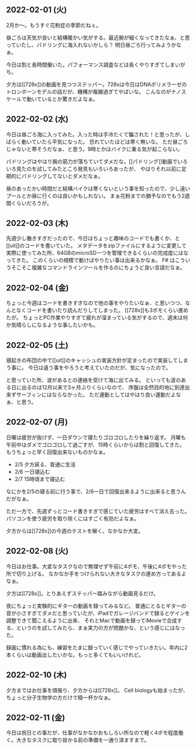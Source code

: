 ## 2022-02-01 (火)

2月か〜。もうすぐ花粉症の季節だねぇ。

昼ごろは天気が良いと結構暖かい気がする。最近腕が細くなってきたなぁ、と思っていたし、パドリングに海入れないかしら？
明日昼ごろ行ってみようかなぁ。

今日は割と長時間働いた。パフォーマンス調査などは長くやりすぎてしまいがち。

夕方は[[728x]]の動画を見つつステッパー。728xは今日はDNAポリメラーゼのトロンボーンモデルの話だが、機構が複雑過ぎてやばいな。
こんなのがナノスケールで動いているとか驚きだよなぁ。

## 2022-02-02 (水)

今日は昼ごろ海に入ってみた。入った時は手冷たくて騙された！と思ったが、しばらく動いていたら平気になった。
恐れていたほどは寒く無いな。
ただ昼ごろじゃないと寒そうだなぁ、と思う。9時とかはバイクに乗る気が起こらない。

パドリングはやはり腕の筋力が落ちていてダメだな。[[パドリング]]動画でいろいろ見たのを試してみたところ発見もいろいろあったが、
やはりそれ以前に定期的にパドリングしてないとダメだなぁ。

昼のあったかい時間だと結構バイクは寒くないという事を知ったので、少し遠いプールとか昼に行くのは良いかもしれない。
まぁ花粉までの猶予なのでもう2週間くらいだろうが。

## 2022-02-03 (木)

先週少し働きすぎだったので、今日はちょっと趣味のコードでも書くか、と[[uit]]のコードを書いていた。
メタデータをzipファイルにするように変更して実際に使ってみた所、64GBのmicroSD一つを管理できるくらいの完成度にはなってきた。
このくらいの規模で動けばやりたい事は出来るかなぁ。
F# はこういうそこそこ複雑なコマンドラインツールを作るのにちょうど良い言語だなぁ。

## 2022-02-04 (金)

ちょっと今週はコードを書きすぎなので他の事をやりたいなぁ、と思いつつ、なんとなくコードを書いたり読んだりしてしまった。
[[728x]]も3ポモくらい進めたが。
ちょっとPC作業やりすぎて疲れが溜まっている気がするので、週末は何か気晴らしになるような事したいかも。

## 2022-02-05 (土)

寝起きの布団の中で[[uit]]のキャッシュの実装方針が定まったので実装してしまう事に。
今日は違う事をやろうと考えていたのだが、気になったので。

と思っていた所、波があるとの連絡を受けて海に出てみる。
といっても波のある日に出るのは12月以来で3ヶ月ぶりくらいなので、
序盤は全然目的地に到達出来ずサーフィンにはならなかった。
ただ運動としてはやはり良い運動だよなぁ、と思う。

## 2022-02-07 (月)

日曜は疲労が抜けず、一日ダウンで寝たりゴロゴロしたりを繰り返す。
月曜も午前中はダメでゴロゴロして過ごすが、15時くらいからは割と回復してきた。
もうちょっと早く回復出来ないものかなぁ。

- 2/5 夕方戻る、普通に生活
- 2/6 一日寝込む
- 2/7 15時頃まで寝込む

なにかを2/5の寝る前に行う事で、2/6一日で回復出来るように出来ると思うんだがなぁ。

ただ一方で、先週ずっとコード書きすぎで感じていた疲労はすべて消え去った。
パソコンを使う疲労を取り除くにはすごく有効だよなぁ。

夕方からは[[728x]]の今週のテストを解く。なかなか大変。

## 2022-02-08 (火)

今日はお仕事。大変なタスクなので無理せず午前に4ポモ、午後に4ポモやった所で切り上げる。
なかなか手をつけられない大きなタスクの進め方ってあるよなぁ。

夕方は[[728x]]。とりあえずステッパー踏みながら動画見るだけ。

夜にちょっと実験的にギターの動画を録ってみるなど。
普通にとるとギターの音が小さすぎてダメだと思っていたが、iPadでガレージバンドで録るとゲインを調整できて聞こえるように出来、
それとMacで動画を録ってiMovieで合成する、というのを試してみたら、まぁ実力の方が問題かな、という感じにはなった。

録画に慣れる為にも、練習をたまに録っていく感じでやっていきたい。年内に2本くらいは動画出したいかな。もっと多くてもいいけれど。

## 2022-02-10 (木)

夕方まではお仕事を頑張り、夕方からは[[728x]]。
Cell biologyも始まったが、ちょっと分子生物学の方だけで精一杯かなぁ。

## 2022-02-11 (金)

今日は祝日との事だが、仕事がなかなかおもしろい所なので軽く4ポモ程度働く。大きなタスクに取り掛かる前の準備を一通り済ますまで。